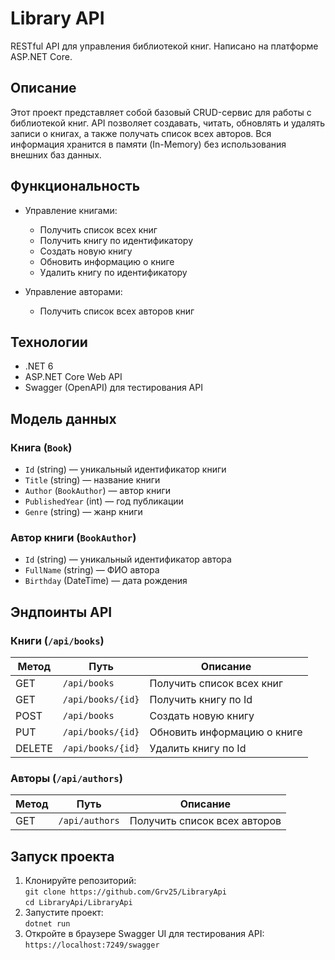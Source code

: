 # Library API

RESTful API для управления библиотекой книг. Написано на платформе ASP.NET Core.

## Описание

Этот проект представляет собой базовый CRUD-сервис для работы с библиотекой книг. API позволяет создавать, читать, обновлять и удалять записи о книгах, а также получать список всех авторов. Вся информация хранится в памяти (In-Memory) без использования внешних баз данных.

## Функциональность

- Управление книгами:
  - Получить список всех книг
  - Получить книгу по идентификатору
  - Создать новую книгу
  - Обновить информацию о книге
  - Удалить книгу по идентификатору

- Управление авторами:
  - Получить список всех авторов книг

## Технологии

- .NET 6
- ASP.NET Core Web API
- Swagger (OpenAPI) для тестирования API

## Модель данных

### Книга (`Book`)

- `Id` (string) — уникальный идентификатор книги
- `Title` (string) — название книги
- `Author` (`BookAuthor`) — автор книги
- `PublishedYear` (int) — год публикации
- `Genre` (string) — жанр книги

### Автор книги (`BookAuthor`)

- `Id` (string) — уникальный идентификатор автора
- `FullName` (string) — ФИО автора
- `Birthday` (DateTime) — дата рождения

## Эндпоинты API

### Книги (`/api/books`)

| Метод | Путь            | Описание                       |
|-------|-----------------|-------------------------------|
| GET   | `/api/books`    | Получить список всех книг      |
| GET   | `/api/books/{id}` | Получить книгу по Id          |
| POST  | `/api/books`    | Создать новую книгу            |
| PUT   | `/api/books/{id}` | Обновить информацию о книге   |
| DELETE| `/api/books/{id}` | Удалить книгу по Id           |

### Авторы (`/api/authors`)

| Метод | Путь           | Описание                      |
|-------|----------------|------------------------------|
| GET   | `/api/authors` | Получить список всех авторов  |

## Запуск проекта

1. Клонируйте репозиторий:        
   ``` git clone https://github.com/Grv25/LibraryApi ```        
   ``` cd LibraryApi/LibraryApi ```        
2. Запустите проект:        
   ``` dotnet run ```        
3. Откройте в браузере Swagger UI для тестирования API:        
   ``` https://localhost:7249/swagger ```        
   
